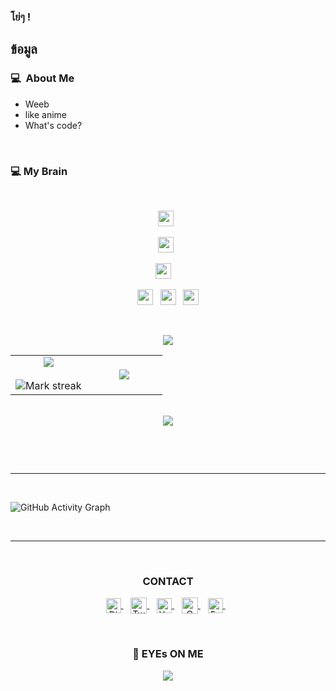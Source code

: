


### โย่ๆ !

## ข้อมูล

### 💻 &nbsp;About Me 

- Weeb
- like anime
- What's code?


<br>






### 💻 My Brain

<br>
 
<p  align="center">
<img src="https://camo.githubusercontent.com/202a58d250ff1d21ee70433e0070b55f8fed747f8883c1750742aa791b1ad871/68747470733a2f2f696d672e736869656c64732e696f2f62616467652f2d4769744875622d3035313232413f7374796c653d666c6174266c6f676f3d676974687562" height="25"/>  
  &nbsp;
  <p  align="center">
<img src="https://camo.githubusercontent.com/c8d13e1c596a6726b1da8475a9299fac133f95ef009083b48be01f975a44987e/68747470733a2f2f696d672e736869656c64732e696f2f62616467652f2d48544d4c2d3035313232413f7374796c653d666c6174266c6f676f3d48544d4c35" height="25"/>
  &nbsp;
 </p>
 <p  align="center">
<img src="https://img.shields.io/badge/Python-3776AB?style=for-the-badge&logo=python&logoColor=white" height="25">
  &nbsp;
&nbsp;
</p>
<p align="center">
<img src="https://img.shields.io/badge/Java-ED8B00?style=for-the-badge&logo=java&logoColor=white" height="25">
&nbsp;
  <img src="https://img.shields.io/badge/MySQL-00000F?style=for-the-badge&logo=mysql&logoColor=white" height="25">
&nbsp;
  <img src="https://img.shields.io/badge/Visual_Studio_Code-0078D4?style=for-the-badge&logo=visual%20studio%20code&logoColor=white" height="25">

</p>
<br>








<p  align="center">
<img src="https://user-images.githubusercontent.com/73097560/115834477-dbab4500-a447-11eb-908a-139a6edaec5c.gif"> 
                  
  <br>

  
  
  
<table border="0" align="center">
<tr border="0">
<td width="50%" align="center">
  
  <img  align="center"  src="https://github-readme-stats.vercel.app/api?username=sourudev&theme=cobalt&show_icons=true&count_private=true" />
  <br></br>
  <img  title="ข้อมูลตัวเลขเท่ๆ git.io/streak-stats" alt="Mark streak" src="https://github-readme-streak-stats.herokuapp.com/?user=sourudev&theme=dark&hide_border=true" />


  
</td>

<td width="50%" align="center">

  <img  align="center"  src="https://github-readme-stats.anuraghazra1.vercel.app/api/top-langs/?username=sourudev&theme=dark&hide_border=true&no-bg=true&no-frame=true&langs_count=10"/>
  
  </td>
</tr>
</table>

<br>







<img src="https://user-images.githubusercontent.com/73097560/115834477-dbab4500-a447-11eb-908a-139a6edaec5c.gif">
</p>  
                                                                                    










<br>
<p align="center">
<div align=center>
    </a>
</div>
</p>

<br>

 <hr>






<br>
<p align="centre">
 
![GitHub Activity Graph](https://activity-graph.herokuapp.com/graph?username=sourudev&bg_color=000000&color=4fff67&line=4fff67&point=ffffff&area=true&hide_border=true)  </p>








 <br> 
 
 <hr>
 
 <br>

  <div align="center">
  <h3><b>CONTACT</b></h3>
  </div>
<p align="center">
<a href="https://discord.link/paintdes" target="_blank">
  <img align="center" alt="Discord" width="24px" src="https://seeklogo.com/images/D/discord-icon-new-2021-logo-09772BF096-seeklogo.com.png" />
</a> &nbsp;&nbsp;
<a href="https://twitter.com/sourutw" target="_blank">
  <img align="center" alt="Twitter" width="26px" src="https://seeklogo.com/images/T/twitter-2012-negative-logo-5C6C1F1521-seeklogo.com.png" />
</a> &nbsp;&nbsp;
<a href="https://www.youtube.com/channel/UCi08sPX83Dx0AxADJOXFzxQ" target="_blank">
  <img align="center" alt="Youtube" width="24px" src="https://seeklogo.com/images/Y/youtube-square-logo-3F9D037665-seeklogo.com.png" />
</a> &nbsp;&nbsp;
<a href="mailto:paintdevcontact@gmail.com" >
  <img align="center" alt="Gmail" width="26px" src="https://seeklogo.com/images/G/gmail-logo-0B5D69FF48-seeklogo.com.png" />
</a> &nbsp;&nbsp;
<a href="https://www.facebook.com/souruofficial">
    <img align="center" alt="Facebook" width="24px" src="https://upload.wikimedia.org/wikipedia/en/thumb/0/04/Facebook_f_logo_%282021%29.svg/100px-Facebook_f_logo_%282021%29.svg.png" />
</a> &nbsp;&nbsp;
<p>
  
<br>
  
<div align=center>
  <h3><b>📍 EYEs ON ME</b></h3>
</div>
    
<!-- retro visitor counter -->  
<p align="center" >   
  <img src="https://profile-counter.glitch.me/PaintDev/count.svg" />  
</p>
   
  
  
  
  
  
  
  
  
  
  
  
  
  <br>





